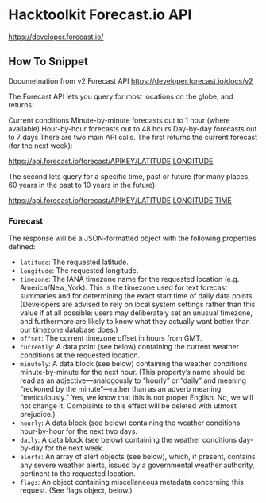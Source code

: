 Hacktoolkit Forecast.io API
===========================

<https://developer.forecast.io/>


## How To Snippet

Documetnation from v2 Forecast API
<https://developer.forecast.io/docs/v2>

The Forecast API lets you query for most locations on the globe, and returns:

Current conditions
Minute-by-minute forecasts out to 1 hour (where available)
Hour-by-hour forecasts out to 48 hours
Day-by-day forecasts out to 7 days
There are two main API calls. The first returns the current forecast (for the next week):

<https://api.forecast.io/forecast/APIKEY/LATITUDE,LONGITUDE>

The second lets query for a specific time, past or future (for many places, 60 years in the past to 10 years in the future):

<https://api.forecast.io/forecast/APIKEY/LATITUDE,LONGITUDE,TIME>


### Forecast

The response will be a JSON-formatted object with the following properties defined:

* `latitude`: The requested latitude.
* `longitude`: The requested longitude.
* `timezone`: The IANA timezone name for the requested location (e.g. America/New_York). This is the timezone used for text forecast summaries and for determining the exact start time of daily data points. (Developers are advised to rely on local system settings rather than this value if at all possible: users may deliberately set an unusual timezone, and furthermore are likely to know what they actually want better than our timezone database does.)
* `offset`: The current timezone offset in hours from GMT.
* `currently`: A data point (see below) containing the current weather conditions at the requested location.
* `minutely`: A data block (see below) containing the weather conditions minute-by-minute for the next hour. (This property’s name should be read as an adjective—analogously to “hourly” or “daily” and meaning “reckoned by the minute”—rather than as an adverb meaning “meticulously.” Yes, we know that this is not proper English. No, we will not change it. Complaints to this effect will be deleted with utmost prejudice.)
* `hourly`: A data block (see below) containing the weather conditions hour-by-hour for the next two days.
* `daily`: A data block (see below) containing the weather conditions day-by-day for the next week.
* `alerts`: An array of alert objects (see below), which, if present, contains any severe weather alerts, issued by a governmental weather authority, pertinent to the requested location.
* `flags`: An object containing miscellaneous metadata concerning this request. (See flags object, below.)
